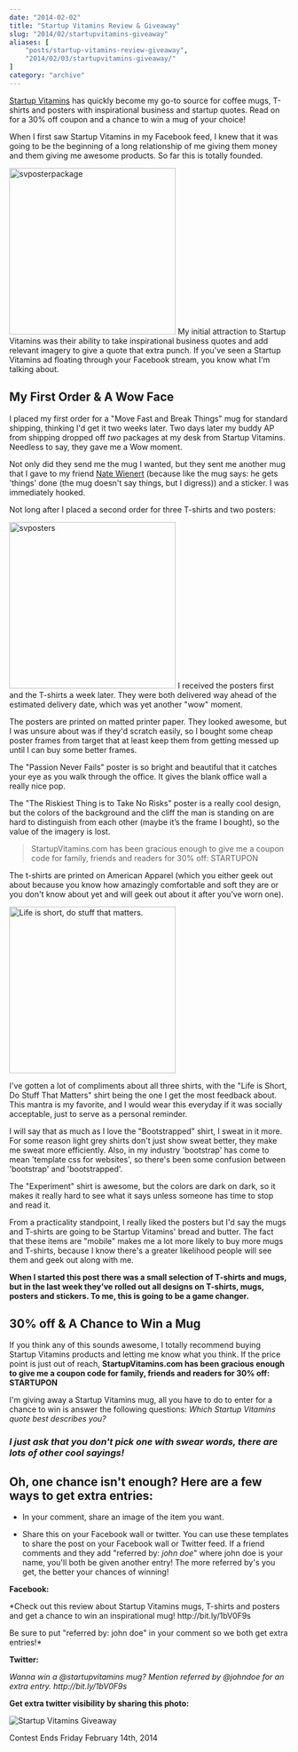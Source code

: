 ```yaml
---
date: "2014-02-02"
title: "Startup Vitamins Review & Giveaway"
slug: "2014/02/startupvitamins-giveaway"
aliases: [
    "posts/startup-vitamins-review-giveaway",
    "2014/02/03/startupvitamins-giveaway/"
]
category: "archive"
---
```


<p class="intro">
  <a href="http://www.startupvitamins.com">Startup Vitamins</a> has quickly become my go-to source for coffee mugs, T-shirts and posters with inspirational business and startup quotes. Read on for a 30% off coupon and a chance to win a mug of your choice!
</p>

<p>When I first saw Startup Vitamins in my Facebook feed, I knew that it was going to be the beginning of a long relationship of me giving them money and them giving me awesome products. So far this is totally founded.</p>

<p><img src="http://www.startupvitamins.com/media/spots/Office_64.png" alt="svposterpackage" width="300" height="300" class="alignleft size-full wp-image-452" /> My initial attraction to Startup Vitamins was their ability to take inspirational business quotes and add relevant imagery to give a quote that extra punch. If you've seen a Startup Vitamins ad floating through your Facebook stream, you know what I'm talking about.</p>

<h2>My First Order &amp; A Wow Face</h2>

<p>I placed my first order for a "Move Fast and Break Things" mug for standard shipping, thinking I'd get it two weeks later. Two days later my buddy AP from shipping dropped off <em>two</em> packages at my desk from Startup Vitamins. Needless to say, they gave me a Wow moment.</p>

<p>Not only did they send me the mug I wanted, but they sent me another mug that I gave to my friend <a href="http://www.natewienert.com">Nate Wienert</a> (because like the mug says: he gets 'things' done (the mug doesn't say things, but I digress)) and a sticker. I was immediately hooked.</p>

<div class="group">
  Not long after I placed a second order for three T-shirts and two posters:
</div>

<p><img src="http://www.realchaseadams.com/imgs/2014/01/svposters.png" alt="svposters" width="300" height="300" class="alignright size-full wp-image-453" /> I received the posters first and the T-shirts a week later. They were both delivered way ahead of the estimated delivery date, which was yet another "wow" moment.</p>

<p>The posters are printed on matted printer paper. They looked awesome, but I was unsure about was if they'd scratch easily, so I bought some cheap poster frames from target that at least keep them from getting messed up until I can buy some better frames.</p>

<p>The "Passion Never Fails" poster is so bright and beautiful that it catches your eye as you walk through the office. It gives the blank office wall a really nice pop.</p>

<p>The "The Riskiest Thing is to Take No Risks" poster is a really cool design, but the colors of the background and the cliff the man is standing on are hard to distinguish from each other (maybe it’s the frame I bought), so the value of the imagery is lost.</p>

<blockquote>
  <p>StartupVitamins.com has been gracious enough to give me a coupon code for family, friends and readers for 30% off: STARTUPON</p>
</blockquote>

<p>The t-shirts are printed on American Apparel (which you either geek out about because you know how amazingly comfortable and soft they are or you don't know about yet and will geek out about it after you've worn one).</p>

<p><a href="http://www.startupvitamins.com/products/startup-tshirt-life-is-short"><img src="http://www.startupvitamins.com/media/products/34/tshirt.jpg" width="300" height="300" alt="Life is short, do stuff that matters." class="alignleft" /></a></p>

<p>I've gotten a lot of compliments about all three shirts, with the "Life is Short, Do Stuff That Matters" shirt being the one I get the most feedback about. This mantra is my favorite, and I would wear this everyday if it was socially acceptable, just to serve as a personal reminder.</p>

<p>I will say that as much as I love the "Bootstrapped" shirt, I sweat in it more. For some reason light grey shirts don't just show sweat better, they make me sweat more efficiently. Also, in my industry 'bootstrap' has come to mean 'template css for websites', so there's been some confusion between 'bootstrap' and 'bootstrapped'.</p>

<p>The "Experiment" shirt is awesome, but the colors are dark on dark, so it makes it really hard to see what it says unless someone has time to stop and read it.</p>

<p>From a practicality standpoint, I really liked the posters but I'd say the mugs and T-shirts are going to be Startup Vitamins' bread and butter. The fact that these items are "mobile" makes me a lot more likely to buy more mugs and T-shirts, because I know there's a greater likelihood people will see them and geek out along with me.</p>

<p><strong>When I started this post there was a small selection of T-shirts and mugs, but in the last week they’ve rolled out all designs on T-shirts, mugs, posters and stickers. To me, this is going to be a game changer.</strong></p>

<h2>30% off &amp; A Chance to Win a Mug</h2>

<p>If you think any of this sounds awesome, I totally recommend buying Startup Vitamins products and letting me know what you think. If the price point is just out of reach, <strong>StartupVitamins.com has been gracious enough to give me a coupon code for family, friends and readers for 30% off: STARTUPON</strong></p>

<p class="marker">
  I'm giving away a Startup Vitamins mug, all you have to do to enter for a chance to win is answer the following questions: <em>Which Startup Vitamins quote best describes you?</em>
</p>

<h3><em>I just ask that you don't pick one with swear words, there are lots of other cool sayings!</em></h3>

<h2>Oh, one chance isn't enough? Here are a few ways to get extra entries:</h2>

<ul>
<li><p>In your comment, share an image of the item you want.</p></li>
<li><p>Share this on your Facebook wall or twitter. You can use these templates to share the post on your Facebook wall or Twitter feed. If a friend comments and they add "referred by: <em>john doe</em>" where john doe is your name, you'll both be given another entry! The more referred by's you get, the better your chances of winning!</p></li>
</ul>

<p><strong>Facebook:</strong></p>

<p>*Check out this review about Startup Vitamins mugs, T-shirts and posters and get a chance to win an inspirational mug! http://bit.ly/1bV0F9s</p>

<p>Be sure to put "referred by: john doe" in your comment so we both get extra entries!*</p>

<p><strong>Twitter:</strong></p>

<p><em>Wanna win a @startupvitamins mug? Mention referred by @johndoe for an extra entry. http://bit.ly/1bV0F9s</em></p>

<p><strong>Get extra twitter visibility by sharing this photo:</strong></p>

<p><img src="http://www.realchaseadams.com/imgs/2014/02/twitter-sv-mug-giveaway.jpg" alt="Startup Vitamins Giveaway" /></p>

<div class="marker">
  Contest Ends Friday February 14th, 2014
</div>
